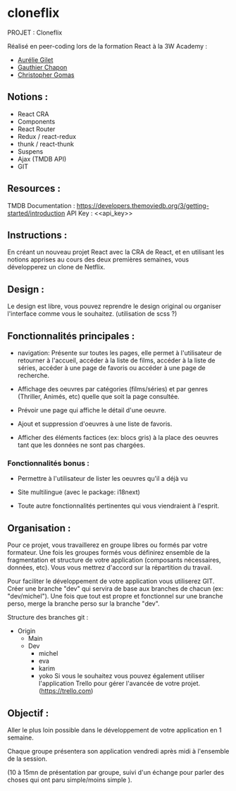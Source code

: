 # cloneflix

PROJET : Cloneflix

Réalisé en peer-coding lors de la formation React à la 3W Academy :
* [Aurélie Gilet](https://github.com/AurelieGilet)
* [Gauthier Chapon](https://github.com/gautchap)
* [Christopher Gomas](https://github.com/Dragunfight)

## Notions :
- React CRA
- Components
- React Router
- Redux / react-redux
- thunk / react-thunk
- Suspens
- Ajax (TMDB API)
- GIT

## Resources :
TMDB Documentation : https://developers.themoviedb.org/3/getting-started/introduction
API Key : <<api_key>>

## Instructions :
En créant un nouveau projet React avec la CRA de React, et en utilisant les notions apprises au cours des deux premières semaines, vous développerez un clone de Netflix.

## Design :
Le design est libre, vous pouvez reprendre le design original ou organiser l'interface comme vous le souhaitez. (utilisation de scss ?)

## Fonctionnalités principales :
- navigation: Présente sur toutes les pages, elle permet à l'utilisateur de retourner à l'accueil, accéder à la liste de films, accéder à la liste de séries, accéder à une page de favoris ou accéder à une page de recherche.

- Affichage des oeuvres par catégories (films/séries) et par genres (Thriller, Animés, etc) quelle que soit la page consultée.

- Prévoir une page qui affiche le détail d'une oeuvre.

- Ajout et suppression d'oeuvres à une liste de favoris.

- Afficher des éléments factices (ex: blocs gris) à la place des oeuvres tant que les données ne sont pas chargées.

### Fonctionnalités bonus :
- Permettre à l'utilisateur de lister les oeuvres qu'il a déjà vu

- Site multilingue (avec le package: i18next)

- Toute autre fonctionnalités pertinentes qui vous viendraient à l'esprit.

## Organisation :

Pour ce projet, vous travaillerez en groupe libres ou formés par votre formateur. Une fois les groupes formés vous définirez ensemble de la fragmentation et structure de votre application (composants nécessaires, données, etc). Vous vous mettrez d'accord sur la répartition du travail.

Pour faciliter le développement de votre application vous utiliserez GIT. Créer une branche "dev" qui servira de base aux branches de chacun (ex: "dev/michel"). Une fois que tout est propre et fonctionnel sur une branche perso, merge la branche perso sur la branche "dev".

Structure des branches git :

- Origin
    - Main
    - Dev
        - michel
        - eva
        - karim
        - yoko
Si vous le souhaitez vous pouvez également utiliser l'application Trello pour gérer l'avancée de votre projet. (https://trello.com)

## Objectif :
Aller le plus loin possible dans le développement de votre application en 1 semaine.

Chaque groupe présentera son application vendredi après midi à l'ensemble de la session.

(10 à 15mn de présentation par groupe, suivi d'un échange pour parler des choses qui ont paru simple/moins simple ).
